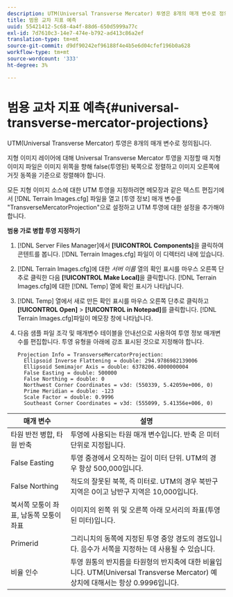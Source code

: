 ```yaml
---
description: UTM(Universal Transverse Mercator) 투영은 8개의 매개 변수로 정의됩니다.
title: 범용 교차 지표 예측
uuid: 55421412-5c68-4a4f-88d6-650d5999a77c
exl-id: 7d7610c3-14e7-474e-b792-ad413c86a2ef
translation-type: tm+mt
source-git-commit: d9df90242ef96188f4e4b5e6d04cfef196b0a628
workflow-type: tm+mt
source-wordcount: '333'
ht-degree: 3%

---
```


# 범용 교차 지표 예측{#universal-transverse-mercator-projections}

UTM(Universal Transverse Mercator) 투영은 8개의 매개 변수로 정의됩니다.

지형 이미지 레이어에 대해 Universal Transverse Mercator 투영을 지정할 때 지형 이미지 파일은 이미지 위쪽을 향해 false(투영된) 북쪽으로 정렬하고 이미지 오른쪽에 거짓 동쪽을 기준으로 정렬해야 합니다.

모든 지형 이미지 소스에 대한 UTM 투영을 지정하려면 메모장과 같은 텍스트 편집기에서 [!DNL Terrain Images.cfg] 파일을 열고 [투영 정보] 매개 변수를 &quot;TransverseMercatorProjection&quot;으로 설정하고 UTM 투영에 대한 설정을 추가해야 합니다.

**범용 가로 병합 투영 지정하기**

1. [!DNL Server Files Manager]에서 **[!UICONTROL Components]**&#x200B;을 클릭하여 콘텐트를 봅니다. [!DNL Terrain Images.cfg] 파일이 이 디렉터리 내에 있습니다.

1. [!DNL Terrain Images.cfg]에 대한 *서버 이름* 열의 확인 표시를 마우스 오른쪽 단추로 클릭한 다음 **[!UICONTROL Make Local]**&#x200B;을 클릭합니다. [!DNL Terrain Images.cfg]에 대한 [!DNL Temp] 열에 확인 표시가 나타납니다.

1. [!DNL Temp] 열에서 새로 만든 확인 표시를 마우스 오른쪽 단추로 클릭하고 **[!UICONTROL Open]** > **[!UICONTROL in Notepad]**&#x200B;를 클릭합니다. [!DNL Terrain Images.cfg]파일이 메모장 창에 나타납니다.

1. 다음 샘플 파일 조각 및 매개변수 테이블을 안내선으로 사용하여 투영 정보 매개변수를 편집합니다. 투영 유형을 아래에 강조 표시된 것으로 지정해야 합니다.

   ```
   Projection Info = TransverseMercatorProjection:
     Ellipsoid Inverse Flattening = double: 294.9786982139006
     Ellipsoid Semimajor Axis = double: 6378206.4000000004
     False Easting = double: 500000
     False Northing = double: 0
     Northwest Corner Coordinates = v3d: (550339, 5.42059e+006, 0)
     Prime Meridian = double: -123
     Scale Factor = double: 0.9996
     Southeast Corner Coordinates = v3d: (555099, 5.41356e+006, 0)
   ```

| 매개 변수 | 설명 |
|---|---|
| 타원 반전 병합, 타원 반축 | 투영에 사용되는 타원 매개 변수입니다. 반축 은 미터 단위로 지정됩니다. |
| False Easting | 투영 중경에서 오직하는 길이 미터 단위. UTM의 경우 항상 500,000입니다. |
| False Northing | 적도의 잘못된 북쪽, 즉 미터로. UTM의 경우 북반구 지역은 0이고 남반구 지역은 10,000입니다. |
| 북서쪽 모퉁이 좌표, 남동쪽 모퉁이 좌표 | 이미지의 왼쪽 위 및 오른쪽 아래 모서리의 좌표(투영된 미터)입니다. |
| Primerid | 그리니치의 동쪽에 지정된 투영 중앙 경도의 경도입니다. 음수가 서쪽을 지정하는 데 사용될 수 있습니다. |
| 비율 인수 | 투영 원통의 반지름을 타원형의 반지축에 대한 비율입니다. UTM(Universal Transverse Mercator) 예상치에 대해서는 항상 0.9996입니다. |
